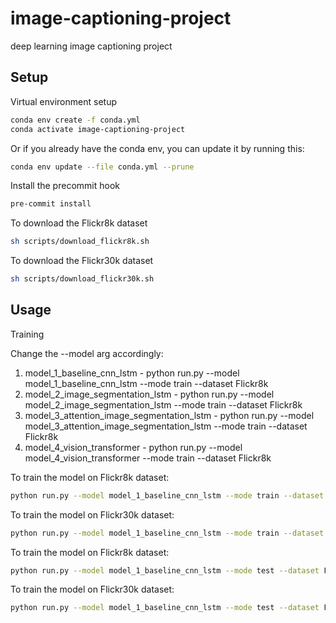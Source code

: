 # image-captioning-project
deep learning image captioning project 

## Setup

Virtual environment setup
```bash
conda env create -f conda.yml
conda activate image-captioning-project
```

Or if you already have the conda env, you can update it by running this:
```bash
conda env update --file conda.yml --prune
```

Install the precommit hook 
```bash
pre-commit install
```

To download the Flickr8k dataset
```bash
sh scripts/download_flickr8k.sh
```

To download the Flickr30k dataset
```bash
sh scripts/download_flickr30k.sh
```

## Usage

Training

Change the --model arg accordingly:
1. model_1_baseline_cnn_lstm - python run.py --model model_1_baseline_cnn_lstm --mode train --dataset Flickr8k 
2. model_2_image_segmentation_lstm - python run.py --model model_2_image_segmentation_lstm --mode train --dataset Flickr8k 
3. model_3_attention_image_segmentation_lstm - python run.py --model model_3_attention_image_segmentation_lstm --mode train --dataset Flickr8k 
4. model_4_vision_transformer - python run.py --model model_4_vision_transformer --mode train --dataset Flickr8k 

To train the model on Flickr8k dataset:
```bash
python run.py --model model_1_baseline_cnn_lstm --mode train --dataset Flickr8k 
```

To train the model on Flickr30k dataset:
```bash
python run.py --model model_1_baseline_cnn_lstm --mode train --dataset Flickr30k
```

To train the model on Flickr8k dataset:
```bash
python run.py --model model_1_baseline_cnn_lstm --mode test --dataset Flickr8k
```

To train the model on Flickr30k dataset:
```bash
python run.py --model model_1_baseline_cnn_lstm --mode test --dataset Flickr30k
```